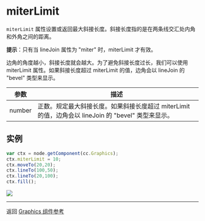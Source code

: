 # miterLimit

`miterLimit` 属性设置或返回最大斜接长度。斜接长度指的是在两条线交汇处内角和外角之间的距离。

**提示**：只有当 lineJoin 属性为 "miter" 时，miterLimit 才有效。

边角的角度越小，斜接长度就会越大。为了避免斜接长度过长，我们可以使用 miterLimit 属性。如果斜接长度超过 miterLimit 的值，边角会以 lineJoin 的 "bevel" 类型来显示。

| 参数 |   描述
| -------------- | ----------- |
|number | 正数。规定最大斜接长度。如果斜接长度超过 miterLimit 的值，边角会以 lineJoin 的 "bevel" 类型来显示。

## 实例

```javascript
var ctx = node.getComponent(cc.Graphics);
ctx.miterLimit = 10;
ctx.moveTo(20,20);
ctx.lineTo(100,50);
ctx.lineTo(20,100);
ctx.fill();
```

<a href="graphics/miterLimit.png"><img src="graphics/miterLimit.png"></a>

<hr>

返回 [Graphics 组件参考](../../components/graphics.md)
